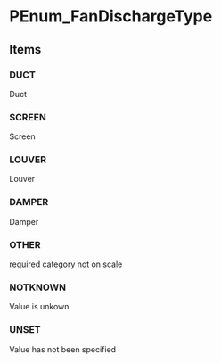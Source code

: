 # PEnum_FanDischargeType
<!-- end of short definition -->

## Items

### DUCT
Duct

### SCREEN
Screen

### LOUVER
Louver

### DAMPER
Damper

### OTHER
required category not on scale

### NOTKNOWN
Value is unkown

### UNSET
Value has not been specified
